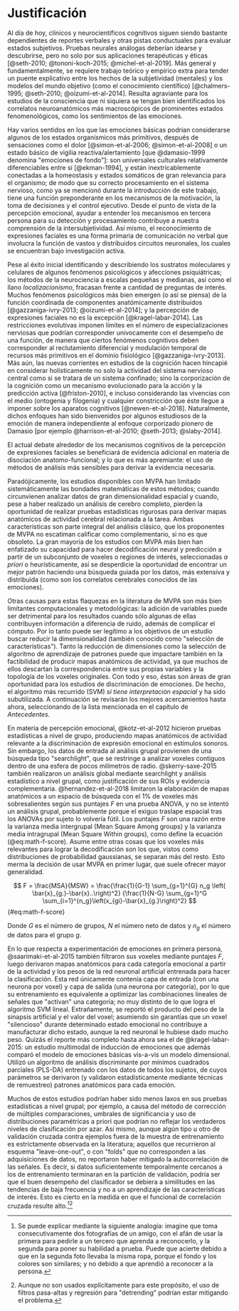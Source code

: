 # Justificación

Al día de hoy, clínicos y neurocientíficos cognitivos siguen siendo
bastante dependientes de reportes verbales y otras pistas conductuales
para evaluar estados subjetivos. Pruebas neurales análogas deberían
idearse y descubrirse, pero no solo por sus aplicaciones terapéuticas
y éticas [@seth-2010; @tononi-koch-2015; @michel-et-al-2019]. Más
general y fundamentalmente, se requiere trabajo teórico y empírico
extra para tender un puente explicativo entre los hechos de la
subjetividad (mentales) y los modelos del mundo objetivo (como el
conocimiento científico) [@chalmers-1995; @seth-2010;
@oizumi-et-al-2014]. Resulta agraviante para los estudios de la
consciencia que ni siquiera se tengan bien identificados los
correlatos neuroanatómicos más macroscópicos de prominentes estados
fenomenológicos, como los sentimientos de las emociones.

Hay varios sentidos en los que las emociones básicas podrían
considerarse algunos de los estados organísmicos más primitivos,
después de sensaciones como el dolor [@simon-et-al-2006;
@simon-et-al-2008] o un estado básico de vigilia
reactiva/alertamiento [que @damasio-1999 denomina "emociones de
fondo"]: son universales culturales relativamente diferenciables entre
sí [@ekman-1994], y están inextricablemente conectadas a la
homeostasis y estados somáticos de gran relevancia para el organismo;
de modo que su correcto procesamiento en el sistema nervioso, como ya
se mencionó durante la introducción de este trabajo, tiene una función
preponderante en los mecanismos de la motivación, la toma de
decisiones y el control ejecutivo. Desde el punto de vista de la
percepción emocional, ayudar a entender los mecanismos en tercera
persona para su detección y procesamiento contribuye a nuestra
comprensión de la intersubjetividad. Así mismo, el reconocimiento de
expresiones faciales es una forma primaria de comunicación no verbal
que involucra la función de vastos y distribuidos circuitos
neuronales, los cuales se encuentran bajo investigación activa.

Pese al éxito inicial identificando y describiendo los sustratos
moleculares y celulares de algunos fenómenos psicológicos y afecciones
psiquiátricas; los métodos de la neurociencia a escalas pequeñas y
medianas, así como el llano _localizacionismo_, fracasan frente a
cantidad de preguntas de interés. Muchos fenómenos psicológicos más
bien emergen (o así se piensa) de la función coordinada de componentes
anatómicamente distribuidos [@gazzaniga-ivry-2013;
@oizumi-et-al-2014]; y la percepción de expresiones faciales no es la
excepción [@kragel-labar-2014]. Las restricciones evolutivas imponen
límites en el número de especializaciones nerviosas que podrían
corresponder unívocamente con el desempeño de una función, de manera
que ciertos fenómenos cognitivos deben corresponder al reclutamiento
diferencial y modulación temporal de recursos más primitivos en el
dominio fisiológico [@gazzaniga-ivry-2013]. Más aún, las nuevas
corrientes en estudios de la cognición hacen hincapié en considerar
holísticamente no solo la actividad del sistema nervioso central como
si se tratara de un sistema confinado; sino la corporización de la
cognición como un mecanismo evolucionado para la acción y la
predicción activa [@friston-2010], e incluso considerando las
vivencias con el medio (ontogenia y filogenia) y cualquier
constricción que éste llegue a imponer sobre los aparatos cognitivos
[@newen-et-al-2018]. Naturalmente, dichos enfoques han sido
bienvenidos por algunos estudiosos de la emoción de manera
independiente al enfoque corporizado pionero de Damasio [por ejemplo
@harrison-et-al-2010; @seth-2013; @slaby-2014].

El actual debate alrededor de los mecanismos cognitivos de la
percepción de expresiones faciales se beneficiará de evidencia
adicional en materia de disociación anatomo-funcional; y lo que es más
apremiante: el uso de métodos de análisis más sensibles para derivar
la evidencia necesaria.

Paradójicamente, los estudios disponibles con MVPA han limitado
sistemáticamente las bondades matemáticas de estos métodos; cuando
circunvienen analizar datos de gran dimensionalidad espacial y cuando,
pese a haber realizado un análisis de cerebro completo, pierden la
oportunidad de realizar pruebas estadísticas rigurosas para derivar
mapas anatómicos de actividad cerebral relacionada a la tarea. Ambas
características son parte integral del análisis clásico, que los
proponentes de MVPA no escatiman calificar como complementario, si no
es que obsoleto. La gran mayoría de los estudios con MVPA más bien han
enfatizado su capacidad para hacer decodificación neural y
predicción a partir de un subconjunto de voxeles o regiones de
interés, seleccionadas _a priori_ o heurísticamente, así se
desperdicie la oportunidad de encontrar un mejor patrón haciendo una
búsqueda guiada por los datos, más extensiva y distribuida (como son
los correlatos cerebrales conocidos de las emociones).

Otras causas para estas flaquezas en la literatura de MVPA son más
bien limitantes computacionales y metodológicas: la adición de
variables puede ser detrimental para los resultados cuando sólo
algunas de ellas contribuyen información a diferencia de ruido, además
de complicar el cómputo. Por lo tanto puede ser legítimo a los
objetivos de un estudio buscar reducir la dimensionalidad (también
conocido como "selección de características"). Tanto la reducción de
dimensiones como la selección de algoritmo de aprendizaje de patrones
puede que impactare también en la factibilidad de producir mapas
anatómicos de actividad, ya que muchos de ellos descartan la
correspondencia entre sus propias variables y la topología de los
voxeles originales. Con todo y eso, éstas son áreas de gran
oportunidad para los estudios de discriminación de emociones. De
hecho, el algoritmo más recurrido (SVM) _sí tiene interpretación
espacial_ y ha sido subutilizada. A continuación se revisarán los
mejores acercamientos hasta ahora, seleccionando de la lista
mencionada en el capítulo de _Antecedentes_.

En materia de percepción emocional, @kotz-et-al-2012 hicieron pruebas
estadísticas a nivel de grupo, produciendo mapas anatómicos de
actividad relevante a la discriminación de expresión emocional en
estímulos sonoros. Sin embargo, los datos de entrada al análisis
grupal provienen de una búsqueda tipo "searchlight", que se restringe
a analizar voxeles contiguos dentro de una esfera de pocos milímetros
de radio. @skerry-saxe-2015 también realizaron un análisis global
mediante searchlight y análisis estadístico a nivel grupal, como
justificación de sus ROIs y evidencia
complementaria. @hernandez-et-al-2018 limitaron la elaboración de
mapas anatómicos a un espacio de búsqueda con el 1% de voxeles más
sobresalientes según sus puntajes $F$ en una prueba ANOVA, y no se
intentó un análisis grupal, probablemente porque el exiguo traslape
espacial tras los ANOVAs por sujeto lo volvería fútil. Los puntajes
$F$ son una razón entre la varianza media intergrupal (Mean Square
Among groups) y la varianza media intragrupal (Mean Square Within
groups), como define la ecuación (@eq:math-f-score). Asume entre otras
cosas que los voxeles más relevantes para lograr la decodificación son
los que, vistos como distribuciones de probabilidad gaussianas, se
separan más del resto. Esto merma la decisión de usar MVPA en primer
lugar, que suele ofrecer mayor generalidad.

$$ F = \frac{MSA}{MSW} =
     \frac{\frac{1}{G-1} \sum_{g=1}^{G} n_g \left( \bar{x}_{g.}-\bar{x}..\right)^2}
     {\frac{1}{N-G} \sum_{g=1}^G \sum_{i=1}^{n_g}\left(x_{gi}-\bar{x}_{g.}\right)^2} $$ {#eq:math-f-score}

Donde $G$ es el número de grupos, $N$ el número neto de datos y $n_g$
el número de datos para el grupo $g$.

En lo que respecta a experimentación de emociones en primera persona,
@saarimaki-et-al-2015 también filtraron sus voxeles mediante puntajes
$F$, luego derivaron mapas anatómicos para cada categoría emocional a
partir de la actividad y los pesos de la red neuronal artificial
entrenada para hacer la clasificación. Esta red únicamente contenía
capa de entrada (con una neurona por voxel) y capa de salida (una
neurona por categoría), por lo que su entrenamiento es equivalente a
optimizar las combinaciones lineales de señales que "activan" una
categoría; no muy distinto de lo que logra el algoritmo SVM
lineal. Extrañamente, se reportó el producto del peso de la sinapsis
artificial y el valor del voxel; asumiendo sin garantías que un voxel
"silencioso" durante determinado estado emocional no contribuye a
manufacturar dicho estado, aunque la red neuronal le hubiese dado mucho
peso. Quizás el reporte más completo hasta ahora sea el de
@kragel-labar-2015: un estudio multimodal de inducción de emociones
que además comparó el modelo de emociones básicas vis-a-vis un modelo
dimensional. Utilizó un algoritmo de análisis discriminante por
mínimos cuadrados parciales (PLS-DA) entrenado con los datos de todos
los sujetos, de cuyos parámetros se derivaron (y validaron
estadísticamente mediante técnicas de remuestreo) patrones anatómicos
para cada emoción.

Muchos de estos estudios podrían haber sido menos laxos en sus
pruebas estadísticas a nivel grupal; por ejemplo, a causa del método
de corrección de múltiples comparaciones, umbrales de significancia y
uso de distribuciones paramétricas a priori que podrían no reflejar
los verdaderos niveles de clasificación por azar. Así mismo, aunque
algún tipo u otro de validación cruzada contra ejemplos fuera de la
muestra de entrenamiento es estrictamente observada en la literatura;
aquellos que recurrieron al esquema "leave-one-out", o con "folds" que
no corresponden a las adquisiciones de datos, no reportaron haber
mitigado la autocorrelación de las señales. Es decir, si datos
suficientemente temporalmente cercanos a los de entrenamiento
terminaran en la partición de validación, podría ser que el buen
desempeño del clasificador se debiera a similitudes en las tendencias
de baja frecuencia y no a un aprendizaje de las características de
interés. Esto es cierto en la medida en que el funcional de correlación
cruzada resulte alto.[^autocorrelation][^filter-detrending]

[^autocorrelation]: Se puede explicar mediante la siguiente analogía:
    imagine que toma consecutivamente dos fotografías de un amigo, con
    el afán de usar la primera para pedirle a un tercero que aprenda a
    reconocerlo, y la segunda para poner su habilidad a prueba. Puede
    que acierte debido a que en la segunda foto llevaba la misma ropa,
    porque el fondo y los colores son similares; y no debido a que
    aprendió a reconocer a la persona.

[^filter-detrending]: Aunque no son usados explícitamente para este
    propósito, el uso de filtros pasa-altas y regresión para
    "detrending" podrían estar mitigando el problema.

